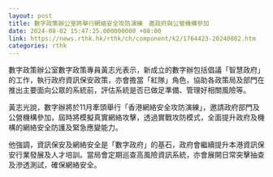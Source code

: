 ```yaml
---
layout: post
title: 數字政策辦公室將舉行網絡安全攻防演練　邀政府與公營機構參加
date: 2024-08-02 15:47:25.000000000 +08:00
link: https://news.rthk.hk/rthk/ch/component/k2/1764423-20240802.htm
categories: rthk
---
```


數字政策辦公室數字政策專員黃志光表示，新成立的數字辦包括倡議「智慧政府」的工作，執行政府資訊保安政策，亦會擔當「紅隊」角色，協助各政策局及部門在推出主要面向公眾的系統前，評估系統是否已做足準備、管理好相關風險等。

黃志光說，數字辦將於11月牽頭舉行「香港網絡安全攻防演練」，邀請政府部門及公營機構參加，屆時將模擬真實網絡攻擊，透過實戰攻防模式，全面提升政府及機構的網絡安全防護及緊急應變能力。

他強調，資訊保安及網絡安全是「數字政府」的基石，政府會繼續提升本港資訊保安行業發展及人才培訓。當局會定期巡查高風險資訊系統，亦會展開日常突擊抽查及滲透測試，確保網絡安全。
